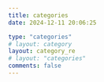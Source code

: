 ```yaml
---
title: categories
date: 2024-12-11 20:06:25

type: "categories"
# layout: category
layout: category_re
# layout: "categories"
comments: false
---
```

